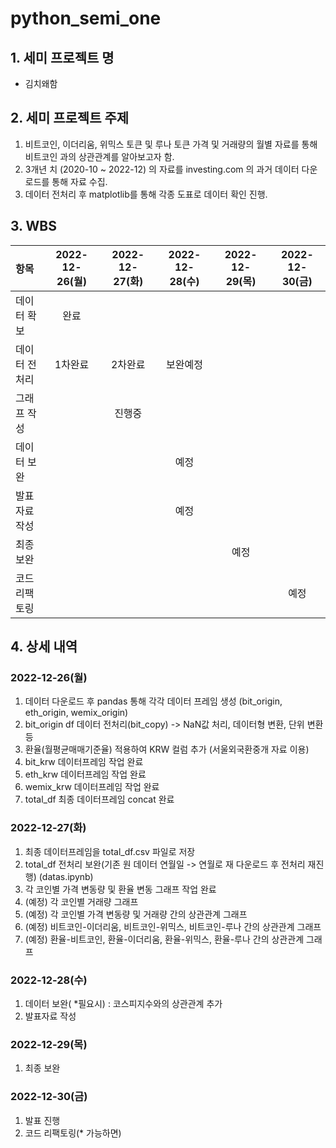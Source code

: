 # python_semi_one
## 1. 세미 프로젝트 명
- 김치왜함

## 2. 세미 프로젝트 주제
1. 비트코인, 이더리움, 위믹스 토큰 및 루나 토큰 가격 및 거래량의 월별 자료를 통해 비트코인 과의 상관관계를 알아보고자 함.
2. 3개년 치 (2020-10 ~ 2022-12) 의 자료를 investing.com 의 과거 데이터 다운로드를 통해 자료 수집.
3. 데이터 전처리 후 matplotlib를 통해 각종 도표로 데이터 확인 진행.

## 3. WBS
|항목|2022-12-26(월)|2022-12-27(화)|2022-12-28(수)|2022-12-29(목)|2022-12-30(금)|
|:-|:-:|:-:|:-:|:-:|:-:|
|데이터 확보|완료|||||
|데이터 전처리|1차완료|2차완료|보완예정|||
|그래프 작성||진행중||||
|데이터 보완|||예정|||
|발표자료 작성|||예정|||
|최종 보완||||예정||
|코드 리팩토링|||||예정|


## 4. 상세 내역
### 2022-12-26(월)
1.  데이터 다운로드 후 pandas 통해 각각 데이터 프레임 생성 (bit_origin, eth_origin, wemix_origin)
2. bit_origin df 데이터 전처리(bit_copy) -> NaN값 처리, 데이터형 변환, 단위 변환 등
3. 환율(월평균매매기준율) 적용하여 KRW 컬럼 추가 (서울외국환중개 자료 이용)
4. bit_krw 데이터프레임 작업 완료
5. eth_krw 데이터프레임 작업 완료
6. wemix_krw 데이터프레임 작업 완료
7. total_df 최종 데이터프레임 concat 완료

### 2022-12-27(화)
1. 최종 데이터프레임을 total_df.csv 파일로 저장
2. total_df 전처리 보완(기존 원 데이터 연월일 -> 연월로 재 다운로드 후 전처리 재진행) (datas.ipynb)
3. 각 코인별 가격 변동량 및 환율 변동 그래프 작업 완료
4. (예정) 각 코인별 거래량 그래프
5. (예정) 각 코인별 가격 변동량 및 거래량 간의 상관관계 그래프
6. (예정) 비트코인-이더리움, 비트코인-위믹스, 비트코인-루나 간의 상관관계 그래프
7. (예정) 환율-비트코인, 환율-이더리움, 환율-위믹스, 환율-루나 간의 상관관계 그래프

### 2022-12-28(수)
1. 데이터 보완( *필요시) : 코스피지수와의 상관관계 추가
2. 발표자료 작성

### 2022-12-29(목)
1. 최종 보완

### 2022-12-30(금)
1. 발표 진행
2. 코드 리팩토링(* 가능하면)